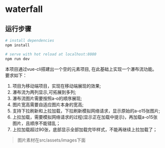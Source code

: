 # waterfall

## 运行步骤

``` bash
# install dependencies
npm install

# serve with hot reload at localhost:8080
npm run dev
```

本项目通过vue-cli搭建出一个空的元素项目, 在此基础上实现一个瀑布流功能。
要求如下：
1. 项目为移动端项目，实现在移动端展现的效果;
2. 瀑布流为两列显示,可拓展到多列;
3. 瀑布流图片需要按照a-o的顺序展现;
4. 图片宽高需要自适应图片本身的宽高;
5. 支持下拉刷新和上拉加载，下拉刷新模拟网络请求，显示原始的a-o15张图片;
6. 上拉加载，需要模拟网络请求的过程(显示正在加载中提示)，再加载a-o15张图片，且顺序不能错乱；
7. 上拉加载超过90张，底部显示全部加载完毕样式，不能再继续上拉加载了；

>图片素材在src/assets/images下面
